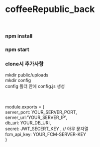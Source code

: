 # coffeeRepublic_back
<br/>
<h3>npm install</h3>
<h3>npm start</h3>

<h3>clone시 추가사항</h3>
<p>mkdir public/uploads 
  <br>mkdir config 
  <br>config 폴더 안에 config.js 생성
  <br><br>
  
  <br>module.exports = {
  <br>  server_port: YOUR_SERVER_PORT,
  <br>  server_url:'YOUR_SERVER_IP',
  <br>  db_uri: YOUR_DB_URI,
  <br>  secret: JWT_SECERT_KEY , // 아무 문자열
  <br>  fcm_api_key: YOUR_FCM-SERVER-KEY
  <br>}
</p>
